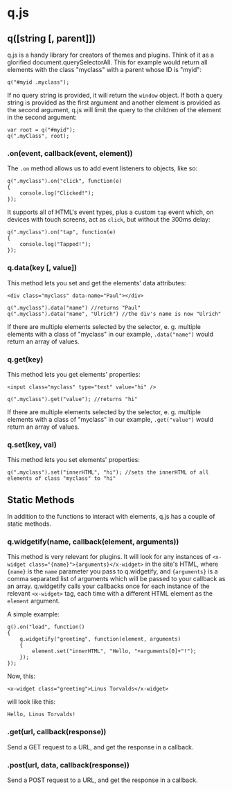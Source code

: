 # q.js

## q([string [, parent]])
q.js is a handy library for creators of themes and plugins. Think of it as a glorified document.querySelectorAll. This for example would return all elements with the class "myclass" with a parent whose ID is "myid":

```
q("#myid .myclass");
```

If no query string is provided, it will return the `window` object. If both a query string is provided as the first argument and another element is provided as the second argument, q.js will limit the query to the children of the element in the second argument:

```
var root = q("#myid");
q(".myClass", root);
```

### .on(event, callback(event, element))
The `.on` method allows us to add event listeners to objects, like so:

```
q(".myclass").on("click", function(e)
{
	console.log("Clicked!");
});
```

It supports all of HTML's event types, plus a custom `tap` event which, on devices with touch screens, act as `click`, but without the 300ms delay:

```
q(".myclass").on("tap", function(e)
{
	console.log("Tapped!");
});
```

### q.data(key [, value])
This method lets you set and get the elements' data attributes:

```
<div class="myclass" data-name="Paul"></div>
```

```
q(".myclass").data("name") //returns "Paul"
q(".myclass").data("name", "Ulrich") //the div's name is now "Ulrich"
```

If there are multiple elements selected by the selector, e. g. multiple elements with a class of "myclass" in our example, `.data("name")` would return an array of values.

### q.get(key)
This method lets you get elements' properties:

```
<input class="myclass" type="text" value="hi" />
```

```
q(".myclass").get("value"); //returns "hi"
```

If there are multiple elements selected by the selector, e. g. multiple elements with a class of "myclass" in our example, `.get("value")` would return an array of values.

### q.set(key, val)
This method lets you set elements' properties:

```
q(".myclass").set("innerHTML", "hi"); //sets the innerHTML of all elements of class "myclass" to "hi"
```

## Static Methods
In addition to the functions to interact with elements, q.js has a couple of static methods.

### q.widgetify(name, callback(element, arguments))
This method is very relevant for plugins. It will look for any instances of `<x-widget class="{name}">{arguments}</x-widget>` in the site's HTML, where `{name}` is the `name` parameter you pass to q.widgetify, and `{arguments}` is a comma separated list of arguments which will be passed to your callback as an array. q.widgetify calls your callbacks once for each instance of the relevant `<x-widget>` tag, each time with a different HTML element as the `element` argument.

A simple example:

```
q().on("load", function()
{
	q.widgetify("greeting", function(element, arguments)
	{
		element.set("innerHTML", "Hello, "+arguments[0]+"!");
	});
});
```

Now, this:

```
<x-widget class="greeting">Linus Torvalds</x-widget>
```

will look like this:

```
Hello, Linus Torvalds!
```

### .get(url, callback(response))
Send a GET request to a URL, and get the response in a callback.

### .post(url, data, callback(response))
Send a POST request to a URL, and get the response in a callback.
